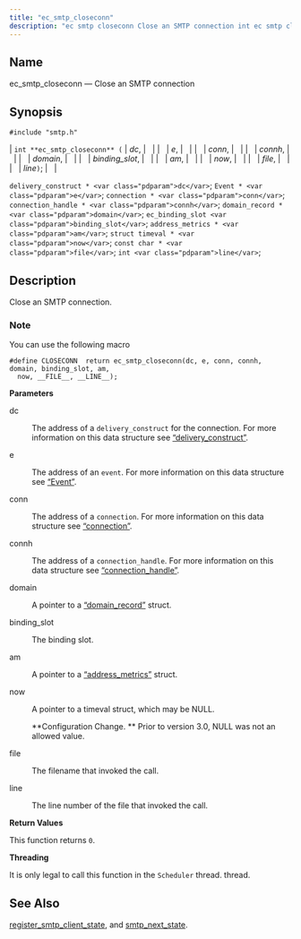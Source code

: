 ```yaml
---
title: "ec_smtp_closeconn"
description: "ec smtp closeconn Close an SMTP connection int ec smtp closeconn dc e conn connh domain binding slot am now file line delivery construct dc Event e connection conn connection handle connh domain record domain ec binding slot binding slot address metrics am struct timeval now const char file int..."
---
```


<a name="apis.ec_smtp_closeconn"></a> 
## Name

ec_smtp_closeconn — Close an SMTP connection

## Synopsis

`#include "smtp.h"`

| `int **ec_smtp_closeconn** (` | <var class="pdparam">dc</var>, |   |
|   | <var class="pdparam">e</var>, |   |
|   | <var class="pdparam">conn</var>, |   |
|   | <var class="pdparam">connh</var>, |   |
|   | <var class="pdparam">domain</var>, |   |
|   | <var class="pdparam">binding_slot</var>, |   |
|   | <var class="pdparam">am</var>, |   |
|   | <var class="pdparam">now</var>, |   |
|   | <var class="pdparam">file</var>, |   |
|   | <var class="pdparam">line</var>`)`; |   |

`delivery_construct * <var class="pdparam">dc</var>`;
`Event * <var class="pdparam">e</var>`;
`connection * <var class="pdparam">conn</var>`;
`connection_handle * <var class="pdparam">connh</var>`;
`domain_record * <var class="pdparam">domain</var>`;
`ec_binding_slot <var class="pdparam">binding_slot</var>`;
`address_metrics * <var class="pdparam">am</var>`;
`struct timeval * <var class="pdparam">now</var>`;
`const char * <var class="pdparam">file</var>`;
`int <var class="pdparam">line</var>`;<a name="idp49054656"></a> 
## Description

Close an SMTP connection.

### Note

You can use the following macro

```
#define CLOSECONN  return ec_smtp_closeconn(dc, e, conn, connh, domain, binding_slot, am,
  now, __FILE__, __LINE__);
```
**<a name="idp49057600"></a> Parameters**

<dl class="variablelist">

<dt>dc</dt>

<dd>

The address of a `delivery_construct` for the connection. For more information on this data structure see [“delivery_construct”](/momentum/3/3-api/structs-delivery-construct).

</dd>

<dt>e</dt>

<dd>

The address of an `event`. For more information on this data structure see [“Event”](/momentum/3/3-api/structs-event).

</dd>

<dt>conn</dt>

<dd>

The address of a `connection`. For more information on this data structure see [“connection”](/momentum/3/3-api/structs-connection).

</dd>

<dt>connh</dt>

<dd>

The address of a `connection_handle`. For more information on this data structure see [“connection_handle”](/momentum/3/3-api/structs-connection-handle).

</dd>

<dt>domain</dt>

<dd>

A pointer to a [“domain_record”](/momentum/3/3-api/structs-domain-record) struct.

</dd>

<dt>binding_slot</dt>

<dd>

The binding slot.

</dd>

<dt>am</dt>

<dd>

A pointer to a [“address_metrics”](/momentum/3/3-api/structs-address-metrics) struct.

</dd>

<dt>now</dt>

<dd>

A pointer to a timeval struct, which may be NULL.

**Configuration Change. ** Prior to version 3.0, NULL was not an allowed value.

</dd>

<dt>file</dt>

<dd>

The filename that invoked the call.

</dd>

<dt>line</dt>

<dd>

The line number of the file that invoked the call.

</dd>

</dl>

**<a name="idp49083984"></a> Return Values**

This function returns `0`.

**<a name="idp49085344"></a> Threading**

It is only legal to call this function in the `Scheduler` thread. thread.

<a name="idp49086896"></a> 
## See Also

[register_smtp_client_state](/momentum/3/3-api/apis-register-smtp-client-state), and [smtp_next_state](/momentum/3/3-api/apis-smtp-next-state).